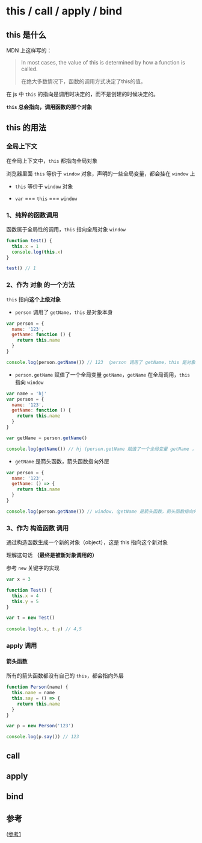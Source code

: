 # this / call / apply / bind

## this 是什么

MDN 上这样写的：

> In most cases, the value of this is determined by how a function is called.
>
> 在绝大多数情况下，函数的调用方式决定了this的值。
 
在 js 中 `this` 的指向是调用时决定的，而不是创建的时候决定的。

**`this` 总会指向，调用函数的那个对象**

## this 的用法

### 全局上下文

在全局上下文中，`this` 都指向全局对象

浏览器里面 `this` 等价于 `window` 对象，声明的一些全局变量，都会挂在 `window` 上

- `this` 等价于 `window` 对象

- `var` === `this` === `window`

### 1、纯粹的函数调用

函数属于全局性的调用，`this` 指向全局对象 `window`

```javascript
function test() {
  this.x = 1
  console.log(this.x)
}

test() // 1
```

### 2、作为 对象 的一个方法

`this` 指向**这个上级对象**

- `person` 调用了 `getName`，`this` 是对象本身

```javascript
var person = {
  name: '123',
  getName: function () {
    return this.name
  }
}

console.log(person.getName()) // 123 （person 调用了 getName，this 是对象本身）
```

- `person.getName` 赋值了一个全局变量 `getName`，`getName` 在全局调用，`this` 指向 `window`

```javascript
var name = 'hj'
var person = {
  name: '123',
  getName: function () {
    return this.name
  }
}

var getName = person.getName()

console.log(getName()) // hj (person.getName 赋值了一个全局变量 getName ，getName 在全局调用)

```

- `getName` 是箭头函数，箭头函数指向外层

```javascript
var person = {
  name: '123',
  getName: () => {
    return this.name
  }
}

console.log(person.getName()) // window，（getName 是箭头函数，箭头函数指向外层）
```

### 3、作为 构造函数 调用

通过构造函数生成一个新的对象（object），这是 this 指向这个新对象

理解这句话 **（最终是被新对象调用的）**

参考 `new` 关键字的实现

```javascript
var x = 3

function Test() {
  this.x = 4
  this.y = 5
}

var t = new Test()
 
console.log(t.x, t.y) // 4,5
```

### apply 调用

#### 箭头函数

所有的箭头函数都没有自己的 `this`，都会指向外层

```javascript
function Person(name) {
  this.name = name
  this.say = () => {
    return this.name
  }
}

var p = new Person('123')

console.log(p.say()) // 123
```





## call


## apply


## bind



## 参考
([参考1](https://segmentfault.com/a/1190000017957307)

